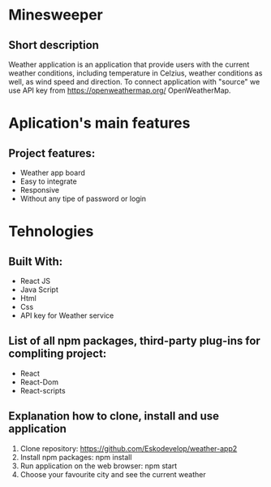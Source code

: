# Minesweeper
## Short description

Weather application is an application that provide users with the current weather conditions, including temperature in Celzius, weather conditions as well, as wind speed and direction. To connect application with "source" we use API key from https://openweathermap.org/  OpenWeatherMap.

# Aplication's main features
## Project features:

* Weather app board
* Easy to integrate
* Responsive
* Without any tipe of password or login

# Tehnologies
## Built With:

* React JS
* Java Script
* Html
* Css
* API key for Weather service

## List of all npm packages, third-party plug-ins for compliting project:
* React
* React-Dom
* React-scripts

## Explanation how to clone, install and use application
1. Clone repository: https://github.com/Eskodevelop/weather-app2
2. Install npm packages: npm install
3. Run application on the web browser: npm start
4. Choose your favourite city and see the current weather
